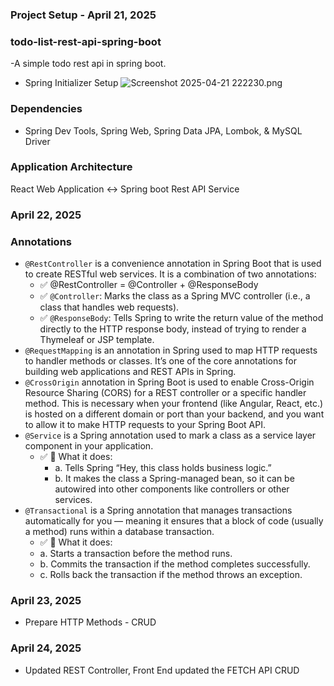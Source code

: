 ### Project Setup - April 21, 2025

### todo-list-rest-api-spring-boot
-A simple todo rest api in spring boot.

- Spring Initializer Setup
  ![Screenshot 2025-04-21 222230.png](..%2F..%2F..%2F..%2FPictures%2FScreenshots%2FScreenshot%202025-04-21%20222230.png)
### Dependencies
- Spring Dev Tools, Spring Web, Spring Data JPA, Lombok, & MySQL Driver
### Application Architecture
React Web Application <-> Spring boot Rest API Service

### April 22, 2025

### Annotations
- `@RestController` is a convenience annotation in Spring Boot that is used to create RESTful web services. It is a combination of two annotations:
  - ✅ @RestController = @Controller + @ResponseBody
  - ✅ `@Controller`: Marks the class as a Spring MVC controller (i.e., a class that handles web requests).
  - ✅ `@ResponseBody`: Tells Spring to write the return value of the method directly to the HTTP response body, instead of trying to render a Thymeleaf or JSP template.
- `@RequestMapping` is an annotation in Spring used to map HTTP requests to handler methods or classes. It’s one of the core annotations for building web applications and REST APIs in Spring.
- `@CrossOrigin` annotation in Spring Boot is used to enable Cross-Origin Resource Sharing (CORS) for a REST controller or a specific handler method. This is necessary when your frontend (like Angular, React, etc.) is hosted on a different domain or port than your backend, and you want to allow it to make HTTP requests to your Spring Boot API.
- `@Service` is a Spring annotation used to mark a class as a service layer component in your application.
  - ✅ 📌 What it does:
    - a. Tells Spring “Hey, this class holds business logic.”
    - b. It makes the class a Spring-managed bean, so it can be autowired into other components like controllers or other services.
- `@Transactional` is a Spring annotation that manages transactions automatically for you — meaning it ensures that a block of code (usually a method) runs within a database transaction.
  - ✅ 🔧 What it does:
  - a. Starts a transaction before the method runs.
  - b. Commits the transaction if the method completes successfully.
  - c. Rolls back the transaction if the method throws an exception.

### April 23, 2025
- Prepare HTTP Methods - CRUD

### April 24, 2025
- Updated REST Controller, Front End updated the FETCH API CRUD